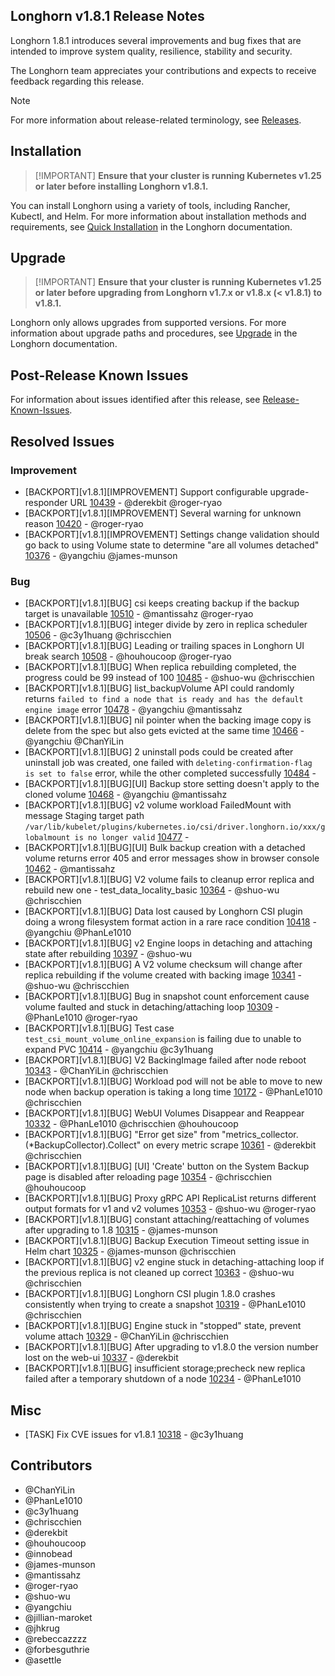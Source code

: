 ## Longhorn v1.8.1 Release Notes

Longhorn 1.8.1 introduces several improvements and bug fixes that are intended to improve system quality, resilience, stability and security.

The Longhorn team appreciates your contributions and expects to receive feedback regarding this release.

> [!NOTE]
> For more information about release-related terminology, see [Releases](https://github.com/longhorn/longhorn#releases).

## Installation

>  [!IMPORTANT]
**Ensure that your cluster is running Kubernetes v1.25 or later before installing Longhorn v1.8.1.**

You can install Longhorn using a variety of tools, including Rancher, Kubectl, and Helm. For more information about installation methods and requirements, see [Quick Installation](https://longhorn.io/docs/1.8.1/deploy/install/) in the Longhorn documentation.

## Upgrade

>  [!IMPORTANT]
**Ensure that your cluster is running Kubernetes v1.25 or later before upgrading from Longhorn v1.7.x or v1.8.x (< v1.8.1) to v1.8.1.**

Longhorn only allows upgrades from supported versions. For more information about upgrade paths and procedures, see [Upgrade](https://longhorn.io/docs/1.8.1/deploy/upgrade/) in the Longhorn documentation.

## Post-Release Known Issues

For information about issues identified after this release, see [Release-Known-Issues](https://github.com/longhorn/longhorn/wiki/Release-Known-Issues).

## Resolved Issues

### Improvement

- [BACKPORT][v1.8.1][IMPROVEMENT] Support configurable upgrade-responder URL [10439](https://github.com/longhorn/longhorn/issues/10439) - @derekbit @roger-ryao
- [BACKPORT][v1.8.1][IMPROVEMENT] Several warning for unknown reason [10420](https://github.com/longhorn/longhorn/issues/10420) - @roger-ryao
- [BACKPORT][v1.8.1][IMPROVEMENT] Settings change validation should go back to using Volume state to determine "are all volumes detached" [10376](https://github.com/longhorn/longhorn/issues/10376) - @yangchiu @james-munson

### Bug

- [BACKPORT][v1.8.1][BUG] csi keeps creating backup if the backup target is unavailable [10510](https://github.com/longhorn/longhorn/issues/10510) - @mantissahz @roger-ryao
- [BACKPORT][v1.8.1][BUG] integer divide by zero in replica scheduler [10506](https://github.com/longhorn/longhorn/issues/10506) - @c3y1huang @chriscchien
- [BACKPORT][v1.8.1][BUG] Leading or trailing spaces in Longhorn UI break search [10508](https://github.com/longhorn/longhorn/issues/10508) - @houhoucoop @roger-ryao
- [BACKPORT][v1.8.1][BUG] When replica rebuilding completed, the progress could be 99 instead of 100 [10485](https://github.com/longhorn/longhorn/issues/10485) - @shuo-wu @chriscchien
- [BACKPORT][v1.8.1][BUG] list_backupVolume API could randomly returns `failed to find a node that is ready and has the default engine image` error [10478](https://github.com/longhorn/longhorn/issues/10478) - @yangchiu @mantissahz
- [BACKPORT][v1.8.1][BUG] nil pointer when the backing image copy is delete from the spec but also gets evicted at the same time [10466](https://github.com/longhorn/longhorn/issues/10466) - @yangchiu @ChanYiLin
- [BACKPORT][v1.8.1][BUG] 2 uninstall pods could be created after uninstall job was created, one failed with `deleting-confirmation-flag is set to false` error, while the other completed successfully [10484](https://github.com/longhorn/longhorn/issues/10484) - 
- [BACKPORT][v1.8.1][BUG][UI] Backup store setting doesn't apply to the cloned volume [10468](https://github.com/longhorn/longhorn/issues/10468) - @yangchiu @mantissahz
- [BACKPORT][v1.8.1][BUG] v2 volume workload FailedMount with message Staging target path `/var/lib/kubelet/plugins/kubernetes.io/csi/driver.longhorn.io/xxx/globalmount is no longer valid` [10477](https://github.com/longhorn/longhorn/issues/10477) - 
- [BACKPORT][v1.8.1][BUG][UI] Bulk backup creation with a detached volume returns error 405 and error messages show in browser console [10462](https://github.com/longhorn/longhorn/issues/10462) - @mantissahz
- [BACKPORT][v1.8.1][BUG] V2 volume fails to cleanup error replica and rebuild new one - test_data_locality_basic [10364](https://github.com/longhorn/longhorn/issues/10364) - @shuo-wu @chriscchien
- [BACKPORT][v1.8.1][BUG] Data lost caused by Longhorn CSI plugin doing a wrong filesystem format action in a rare race condition [10418](https://github.com/longhorn/longhorn/issues/10418) - @yangchiu @PhanLe1010
- [BACKPORT][v1.8.1][BUG] v2 Engine loops in detaching and attaching state after rebuilding [10397](https://github.com/longhorn/longhorn/issues/10397) - @shuo-wu
- [BACKPORT][v1.8.1][BUG]  A V2 volume checksum will change after replica rebuilding if the volume created with backing image [10341](https://github.com/longhorn/longhorn/issues/10341) - @shuo-wu @chriscchien
- [BACKPORT][v1.8.1][BUG] Bug in snapshot count enforcement cause volume faulted and stuck in detaching/attaching loop [10309](https://github.com/longhorn/longhorn/issues/10309) - @PhanLe1010 @roger-ryao
- [BACKPORT][v1.8.1][BUG] Test case `test_csi_mount_volume_online_expansion` is failing due to unable to expand PVC [10414](https://github.com/longhorn/longhorn/issues/10414) - @yangchiu @c3y1huang
- [BACKPORT][v1.8.1][BUG] V2 BackingImage failed after node reboot [10343](https://github.com/longhorn/longhorn/issues/10343) - @ChanYiLin @chriscchien
- [BACKPORT][v1.8.1][BUG] Workload pod will not be able to move to new node when backup operation is taking a long time [10172](https://github.com/longhorn/longhorn/issues/10172) - @PhanLe1010 @chriscchien
- [BACKPORT][v1.8.1][BUG] WebUI Volumes Disappear and Reappear [10332](https://github.com/longhorn/longhorn/issues/10332) - @PhanLe1010 @chriscchien @houhoucoop
- [BACKPORT][v1.8.1][BUG] "Error get size" from "metrics_collector.(*BackupCollector).Collect" on every metric scrape [10361](https://github.com/longhorn/longhorn/issues/10361) - @derekbit @chriscchien
- [BACKPORT][v1.8.1][BUG] [UI] 'Create' button on the System Backup page is disabled after reloading page [10354](https://github.com/longhorn/longhorn/issues/10354) - @chriscchien @houhoucoop
- [BACKPORT][v1.8.1][BUG] Proxy gRPC API ReplicaList returns different output formats for v1 and v2 volumes [10353](https://github.com/longhorn/longhorn/issues/10353) - @shuo-wu @roger-ryao
- [BACKPORT][v1.8.1][BUG] constant attaching/reattaching of volumes after upgrading to 1.8 [10315](https://github.com/longhorn/longhorn/issues/10315) - @james-munson
- [BACKPORT][v1.8.1][BUG] Backup Execution Timeout setting issue in Helm chart [10325](https://github.com/longhorn/longhorn/issues/10325) - @james-munson @chriscchien
- [BACKPORT][v1.8.1][BUG] v2 engine stuck in detaching-attaching loop if the previous replica is not cleaned up correct [10363](https://github.com/longhorn/longhorn/issues/10363) - @shuo-wu @chriscchien
- [BACKPORT][v1.8.1][BUG] Longhorn CSI plugin 1.8.0 crashes consistently when trying to create a snapshot [10319](https://github.com/longhorn/longhorn/issues/10319) - @PhanLe1010 @chriscchien
- [BACKPORT][v1.8.1][BUG] Engine stuck in "stopped" state, prevent volume attach [10329](https://github.com/longhorn/longhorn/issues/10329) - @ChanYiLin @chriscchien
- [BACKPORT][v1.8.1][BUG] After upgrading to v1.8.0 the version number lost on the web-ui [10337](https://github.com/longhorn/longhorn/issues/10337) - @derekbit
- [BACKPORT][v1.8.1][BUG] insufficient storage;precheck new replica failed after a temporary shutdown of a node [10234](https://github.com/longhorn/longhorn/issues/10234) - @PhanLe1010

## Misc

- [TASK] Fix CVE issues for v1.8.1 [10318](https://github.com/longhorn/longhorn/issues/10318) - @c3y1huang

## Contributors

- @ChanYiLin 
- @PhanLe1010 
- @c3y1huang 
- @chriscchien 
- @derekbit 
- @houhoucoop 
- @innobead 
- @james-munson 
- @mantissahz 
- @roger-ryao 
- @shuo-wu 
- @yangchiu 
- @jillian-maroket 
- @jhkrug
- @rebeccazzzz
- @forbesguthrie
- @asettle
